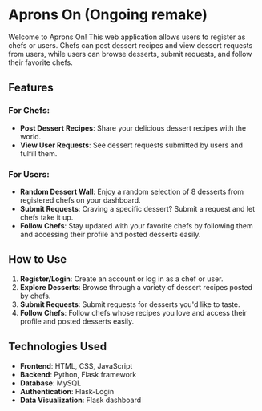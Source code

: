 # Aprons On (Ongoing remake)

Welcome to Aprons On! This web application allows users to register as chefs or users. Chefs can post dessert recipes and view dessert requests from users, while users can browse desserts, submit requests, and follow their favorite chefs.

## Features

### For Chefs:
- **Post Dessert Recipes**: Share your delicious dessert recipes with the world.
- **View User Requests**: See dessert requests submitted by users and fulfill them.

### For Users:
- **Random Dessert Wall**: Enjoy a random selection of 8 desserts from registered chefs on your dashboard.
- **Submit Requests**: Craving a specific dessert? Submit a request and let chefs take it up.
- **Follow Chefs**: Stay updated with your favorite chefs by following them and accessing their profile and posted desserts easily.

## How to Use

1. **Register/Login**: Create an account or log in as a chef or user.
2. **Explore Desserts**: Browse through a variety of dessert recipes posted by chefs.
3. **Submit Requests**: Submit requests for desserts you'd like to taste.
4. **Follow Chefs**: Follow chefs whose recipes you love and access their profile and posted desserts easily.

## Technologies Used

- **Frontend**: HTML, CSS, JavaScript
- **Backend**: Python, Flask framework
- **Database**: MySQL
- **Authentication**: Flask-Login
- **Data Visualization**: Flask dashboard

